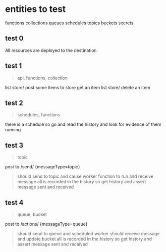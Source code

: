 
entities to test
================
functions
collections
queues
schedules
topics
buckets
secrets

test 0
------

All resources are deployed to the destination

test 1
------

> api, functions, collection

list store/
post some items to store
get an item
list store/
delete an item

test 2
------

> schedules, functions

there is a schedule so go and read the history and look for evidence of them running


test 3
------

> topic

post to /send/ {messageType=topic}
> should send to topic and cause worker function to run and receive message
> all is recorded in the history so get history and assert message sent and received


test 4
------

> queue, bucket

post to /actions/ {messageType=queue}
> should send to queue and scheduled worker should receive message and update bucket
> all is recorded in the history so get history and assert message sent and received
